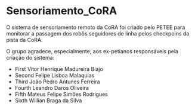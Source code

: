 # Sensoriamento_CoRA
O sistema de sensoriamento remoto da CoRA foi criado pelo PETEE para monitorar a passagem dos robôs seguidores de linha pelos checkpoins da pista da CoRA.

O grupo agradece, especialmente, aos ex-petianos responsáveis pela criação do sistema:
- First Vitor Henrique Madureira Biajo
- Second Felipe Lisboa Malaquias
- Third João Pedro Antunes Ferreira
- Fourth Leandro Daros Oliveira
- Fifth Mateus Felipe Simões Rodrigues
- Sixth Willian Braga da Silva
